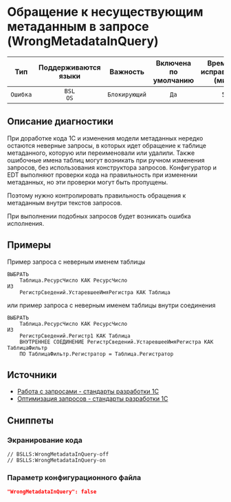 # Обращение к несуществующим метаданным в запросе (WrongMetadataInQuery)

|   Тип    |    Поддерживаются<br>языки    |   Важность    |    Включена<br>по умолчанию    |    Время на<br>исправление (мин)    |            Теги             |
|:--------:|:-----------------------------:|:-------------:|:------------------------------:|:-----------------------------------:|:---------------------------:|
| `Ошибка` |         `BSL`<br>`OS`         | `Блокирующий` |              `Да`              |                 `5`                 |    `suspicious`<br>`sql`    |

<!-- Блоки выше заполняются автоматически, не трогать -->
## Описание диагностики
<!-- Описание диагностики заполняется вручную. Необходимо понятным языком описать смысл и схему работу -->
При доработке кода 1С и изменения модели метаданных нередко остаются неверные запросы, в которых идет обращение к таблице метаданного, которую или переименовали или удалили.
Также ошибочные имена таблиц могут возникать при ручном изменения запросов, без использования конструктора запросов.
Конфигуратор и EDT выполняют проверки кода на правильность при изменении метаданных, но эти проверки могут быть пропущены.

Поэтому нужно контролировать правильность обращения к метаданным внутри текстов запросов.

При выполнении подобных запросов будет возникать ошибка исполнения.

## Примеры
<!-- В данном разделе приводятся примеры, на которые диагностика срабатывает, а также можно привести пример, как можно исправить ситуацию -->

Пример запроса с неверным именем таблицы
```sdbl
ВЫБРАТЬ
	Таблица.РесурсЧисло КАК РесурсЧисло
ИЗ
	РегистрСведений.УстаревшееИмяРегистра КАК Таблица
```
или пример запроса с неверным именем таблицы внутри соединения
```sdbl
ВЫБРАТЬ
	Таблица.РесурсЧисло КАК РесурсЧисло
ИЗ
	РегистрСведений.Регистр1 КАК Таблица
	ВНУТРЕННЕЕ СОЕДИНЕНИЕ РегистрСведений.УстаревшееИмяРегистра КАК ТаблицаФильтр
	ПО ТаблицаФильтр.Регистратор = Таблица.Регистратор
```

## Источники
<!-- Необходимо указывать ссылки на все источники, из которых почерпнута информация для создания диагностики -->
<!-- Примеры источников

* Источник: [Стандарт: Тексты модулей](https://its.1c.ru/db/v8std#content:456:hdoc)
* Полезная информация: [Отказ от использования модальных окон](https://its.1c.ru/db/metod8dev#content:5272:hdoc)
* Источник: [Cognitive complexity, ver. 1.4](https://www.sonarsource.com/docs/CognitiveComplexity.pdf) -->
- [Работа с запросами - стандарты разработки 1С](https://its.1c.ru/db/v8std#browse:13:-1:26:27)
- [Оптимизация запросов - стандарты разработки 1С](https://its.1c.ru/db/v8std#browse:13:-1:26:28)

## Сниппеты

<!-- Блоки ниже заполняются автоматически, не трогать -->
### Экранирование кода

```bsl
// BSLLS:WrongMetadataInQuery-off
// BSLLS:WrongMetadataInQuery-on
```

### Параметр конфигурационного файла

```json
"WrongMetadataInQuery": false
```
